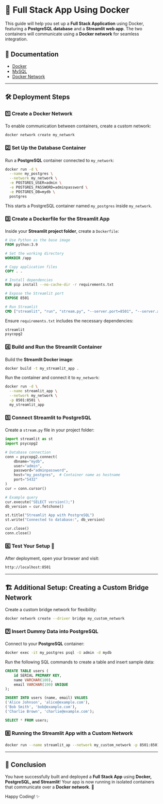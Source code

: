 # 🚀 Full Stack App Using Docker

This guide will help you set up a **Full Stack Application** using Docker, featuring a **PostgreSQL database** and a **Streamlit web app**. The two containers will communicate using a **Docker network** for seamless integration.

## 📄 Documentation
- [Docker](https://docs.docker.com/)
- [MySQL](https://hub.docker.com/_/mysql)
- [Docker Network](https://docs.docker.com/engine/network/)

---

## 🛠️ Deployment Steps

### 1️⃣ Create a Docker Network
To enable communication between containers, create a custom network:
```bash
docker network create my_network
```

### 2️⃣ Set Up the Database Container
Run a **PostgreSQL** container connected to `my_network`:
```bash
docker run -d \
  --name my_postgres \
  --network my_network \
  -e POSTGRES_USER=admin \
  -e POSTGRES_PASSWORD=adminpassword \
  -e POSTGRES_DB=mydb \
  postgres
```
This starts a PostgreSQL container named `my_postgres` inside `my_network`.

### 3️⃣ Create a Dockerfile for the Streamlit App
Inside your **Streamlit project folder**, create a `Dockerfile`:
```dockerfile
# Use Python as the base image
FROM python:3.9

# Set the working directory
WORKDIR /app

# Copy application files
COPY . .

# Install dependencies
RUN pip install --no-cache-dir -r requirements.txt

# Expose the Streamlit port
EXPOSE 8501

# Run Streamlit
CMD ["streamlit", "run", "stream.py", "--server.port=8501", "--server.address=0.0.0.0"]
```
Ensure `requirements.txt` includes the necessary dependencies:
```bash
streamlit
psycopg2
```

### 4️⃣ Build and Run the Streamlit Container
Build the **Streamlit Docker image**:
```bash
docker build -t my_streamlit_app .
```
Run the container and connect it to `my_network`:
```bash
docker run -d \
  --name streamlit_app \
  --network my_network \
  -p 8501:8501 \
  my_streamlit_app
```

### 5️⃣ Connect Streamlit to PostgreSQL
Create a `stream.py` file in your project folder:
```python
import streamlit as st
import psycopg2

# Database connection
conn = psycopg2.connect(
    dbname="mydb",
    user="admin",
    password="adminpassword",
    host="my_postgres",  # Container name as hostname
    port="5432"
)
cur = conn.cursor()

# Example query
cur.execute("SELECT version();")
db_version = cur.fetchone()

st.title("Streamlit App with PostgreSQL")
st.write("Connected to database:", db_version)

cur.close()
conn.close()
```

### 6️⃣ Test Your Setup 🎯
After deployment, open your browser and visit:
```bash
http://localhost:8501
```

---

## 🏗️ Additional Setup: Creating a Custom Bridge Network
Create a custom bridge network for flexibility:
```bash
docker network create --driver bridge my_custom_network
```

### 7️⃣ Insert Dummy Data into PostgreSQL
Connect to your **PostgreSQL** container:
```bash
docker exec -it my_postgres psql -U admin -d mydb
```
Run the following SQL commands to create a table and insert sample data:
```sql
CREATE TABLE users (
    id SERIAL PRIMARY KEY,
    name VARCHAR(100),
    email VARCHAR(100) UNIQUE
);

INSERT INTO users (name, email) VALUES
('Alice Johnson', 'alice@example.com'),
('Bob Smith', 'bob@example.com'),
('Charlie Brown', 'charlie@example.com');

SELECT * FROM users;
```

### 8️⃣ Running the Streamlit App with a Custom Network
```bash
docker run --name streamlit_ap --network my_custom_network -p 8501:8501 my_streamlit_app
```

---

## 🎉 Conclusion
You have successfully built and deployed a **Full Stack App** using **Docker, PostgreSQL, and Streamlit**! Your app is now running in isolated containers that communicate over a **Docker network**. 🚀

Happy Coding! ✨

